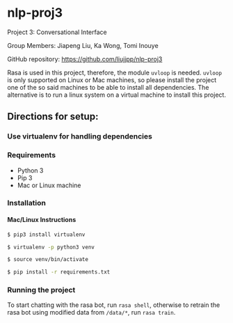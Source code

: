 # nlp-proj3
Project 3: Conversational Interface

Group Members: Jiapeng Liu, Ka Wong, Tomi Inouye

GitHub repository: https://github.com/liujjpp/nlp-proj3

Rasa is used in this project, therefore, the module `uvloop` is needed. `uvloop` is only supported on Linux or Mac machines, so please install the project one of the so said machines to be able to install all dependencies. The alternative is to run a linux system on a virtual machine to install this project.

## Directions for setup:

### Use virtualenv for handling dependencies

### Requirements
* Python 3
* Pip 3
* Mac or Linux machine

### Installation
#### Mac/Linux Instructions
```bash
$ pip3 install virtualenv
```

```bash
$ virtualenv -p python3 venv
```

```bash
$ source venv/bin/activate
```

```bash
$ pip install -r requirements.txt
```
### Running the project
To start chatting with the rasa bot, run `rasa shell`, otherwise to retrain the rasa bot using modified data from `/data/*`, run `rasa train`.